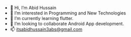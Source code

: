 - 👋 Hi, I’m Abid Hussain
- 👀 I’m interested in Programming and New Technologies
- 🌱 I’m currently learning flutter.
- 💞️ I’m looking to collaborate Android App development.
- 📫 itsabidhussain3abs@gmail.com

<!---
Abid-Hussain-3AB/Abid-Hussain-3AB is a ✨ special ✨ repository because its `README.md` (this file) appears on your GitHub profile.
You can click the Preview link to take a look at your changes.
--->
